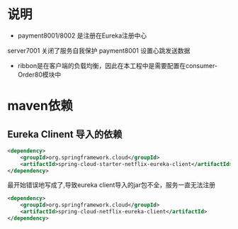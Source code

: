 

# 说明

* payment8001/8002 是注册在Eureka注册中心

server7001 关闭了服务自我保护    payment8001 设置心跳发送数据

* ribbon是在客户端的负载均衡，因此在本工程中是需要配置在consumer-Order80模块中

# maven依赖

## Eureka Clinent 导入的依赖

``` xml
<dependency>
    <groupId>org.springframework.cloud</groupId>
    <artifactId>spring-cloud-starter-netflix-eureka-client</artifactId>
</dependency>
```

最开始错误地写成了,导致eureka client导入的jar包不全，服务一直无法注册

``` xml
<dependency>
    <groupId>org.springframework.cloud</groupId>
    <artifactId>spring-cloud-netflix-eureka-client</artifactId>
</dependency>
```

